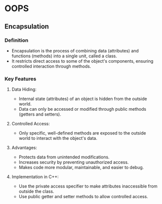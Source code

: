 # OOPS

## Encapsulation

### Definition

- Encapsulation is the process of combining data (attributes) and functions (methods) into a single unit, called a class.
- It restricts direct access to some of the object's components, ensuring controlled interaction through methods.

### Key Features

1. Data Hiding:

    - Internal state (attributes) of an object is hidden from the outside world.
    - Data can only be accessed or modified through public methods (getters and setters).

2. Controlled Access:

    - Only specific, well-defined methods are exposed to the outside world to interact with the object's data.

3. Advantages:

    - Protects data from unintended modifications.
    - Increases security by preventing unauthorized access.
    - Makes code more modular, maintainable, and easier to debug.

4. Implementation in C++:

    - Use the private access specifier to make attributes inaccessible from outside the class.
    - Use public getter and setter methods to allow controlled access.
